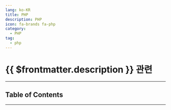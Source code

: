 ```yaml
---
lang: ko-KR
title: PHP
description: PHP
icon: fa-brands fa-php
category: 
  - PHP
tag:
  - php
---
```


# {{ $frontmatter.description }} 관련

<ShieldsGroup logos="php"/>

---

## Table of Contents

<ToCLocal basePath="/programming/php/" />

---

<TagLinks />